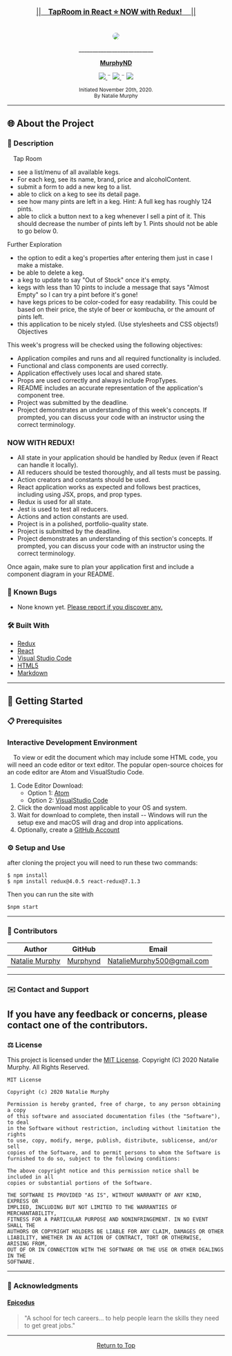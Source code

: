 <br>
<p align="center">
  <u><big>||&emsp;<b><u>TapRoom in React  ⭐️   NOW with Redux! </u></b>&emsp;||</big></u>
</p>
<p align="center">
    <!-- Project Avatar/Logo -->
    <br>
    <a href="https://github.com/Murphynd">
        <img style="border-radius: 100%" src="https://s3.amazonaws.com/pix.iemoji.com/images/emoji/apple/ios-12/256/clinking-beer-mugs.png">
    </a>
    <p align="center">
      ___________________________
    </p>
    <!-- GitHub Link -->
    <p align="center">
        <a href="https://github.com/murphynd">
            <strong>MurphyND</strong>
        </a>
    </p>
    <!-- Project Shields -->
    <p align="center">
        <a href="https://github.com/murphynd/TapRoom/issues">
            <img src="https://img.shields.io/github/issues/LondresRi/README-Assistance?style=plastic">
        </a>
        ¨
        <a href="https://opensource.org/licenses/MIT">
            <img src="https://img.shields.io/github/license/LondresRi/README-Assistance?color=orange&style=plastic">
        </a>
        ¨
        <a href="https://linkedin.com/in/nataliedoraismurphy">
            <img src="https://img.shields.io/badge/-LinkedIn-black.svg?style=plastic&logo=linkedin&colorB=2867B2">
        </a>
    </p>    
</p>

<p align="center">
  <small>Initiated November 20th, 2020.</small>
  <br>
  <small>By Natalie Murphy</small>
</p>

---

## 🌐 About the Project

### 📖 Description

&emsp;Tap Room

- see a list/menu of all available kegs.
- For each keg, see its name, brand, price and alcoholContent.
- submit a form to add a new keg to a list.
- able to click on a keg to see its detail page.
- see how many pints are left in a keg. Hint: A full keg has roughly 124 pints.
- able to click a button next to a keg whenever I sell a pint of it. This should decrease the number of pints left by 1. Pints should not be able to go below 0.

Further Exploration

- the option to edit a keg's properties after entering them just in case I make a mistake.
- be able to delete a keg.
- a keg to update to say "Out of Stock" once it's empty.
- kegs with less than 10 pints to include a message that says "Almost Empty" so I can try a pint before it's gone!
- have kegs prices to be color-coded for easy readability. This could be based on their price, the style of beer or kombucha, or the amount of pints left.
- this application to be nicely styled. (Use stylesheets and CSS objects!)
  Objectives

This week's progress will be checked using the following objectives:

- Application compiles and runs and all required functionality is included.
- Functional and class components are used correctly.
- Application effectively uses local and shared state.
- Props are used correctly and always include PropTypes.
- README includes an accurate representation of the application's component tree.
- Project was submitted by the deadline.
- Project demonstrates an understanding of this week's concepts. If prompted, you can discuss your code with an instructor using the correct terminology.

### NOW WITH REDUX!

- All state in your application should be handled by Redux (even if React can handle it locally).
- All reducers should be tested thoroughly, and all tests must be passing.
- Action creators and constants should be used.
- React application works as expected and follows best practices, including using JSX, props, and prop types.
- Redux is used for all state.
- Jest is used to test all reducers.
- Actions and action constants are used.
- Project is in a polished, portfolio-quality state.
- Project is submitted by the deadline.
- Project demonstrates an understanding of this section's concepts. If prompted, you can discuss your code with an instructor using the correct terminology.

Once again, make sure to plan your application first and include a component diagram in your README.
<img src="">

### 🦠 Known Bugs

- None known yet. <a href="https://github.com/murphynd/TapRoom/issues">Please report if you discover any.</a>

### 🛠 Built With

- [Redux](https://redux.js.org/)
- [React](https://reactjs.org/)
- [Visual Studio Code](https://code.visualstudio.com/)
- [HTML5](https://html.com/html5/)
- [Markdown](https://daringfireball.net/projects/markdown/)

---

## 🏁 Getting Started

### 📋 Prerequisites

### Interactive Development Environment

&emsp;To view or edit the document which may include some HTML code, you will need an code editor or text editor. The popular open-source choices for an code editor are Atom and VisualStudio Code.

1. Code Editor Download:
   - Option 1: [Atom](https://nodejs.org/en/)
   - Option 2: [VisualStudio Code](https://www.npmjs.com/)
2. Click the download most applicable to your OS and system.
3. Wait for download to complete, then install -- Windows will run the setup exe and macOS will drag and drop into applications.
4. Optionally, create a [GitHub Account](https://github.com)

### ⚙️ Setup and Use

after cloning the project you will need to run these two commands:

```
$ npm install
$ npm install redux@4.0.5 react-redux@7.1.3
```

Then you can run the site with

```
$npm start
```

---

### 🤝 Contributors

| Author                                             |                 GitHub                  |                              Email                              |
| -------------------------------------------------- | :-------------------------------------: | :-------------------------------------------------------------: |
| [Natalie Murphy](https://linkedin.com/in/murphynd) | [Murphynd](https://github.com/Murphynd) | [NatalieMurphy500@gmail.com](mailto:nataliemurphy500@gmail.com) |

---

### ✉️ Contact and Support

## If you have any feedback or concerns, please contact one of the contributors.

### ⚖️ License

This project is licensed under the [MIT License](https://opensource.org/licenses/MIT). Copyright (C) 2020 Natalie Murphy. All Rights Reserved.

```
MIT License

Copyright (c) 2020 Natalie Murphy

Permission is hereby granted, free of charge, to any person obtaining a copy
of this software and associated documentation files (the "Software"), to deal
in the Software without restriction, including without limitation the rights
to use, copy, modify, merge, publish, distribute, sublicense, and/or sell
copies of the Software, and to permit persons to whom the Software is
furnished to do so, subject to the following conditions:

The above copyright notice and this permission notice shall be included in all
copies or substantial portions of the Software.

THE SOFTWARE IS PROVIDED "AS IS", WITHOUT WARRANTY OF ANY KIND, EXPRESS OR
IMPLIED, INCLUDING BUT NOT LIMITED TO THE WARRANTIES OF MERCHANTABILITY,
FITNESS FOR A PARTICULAR PURPOSE AND NONINFRINGEMENT. IN NO EVENT SHALL THE
AUTHORS OR COPYRIGHT HOLDERS BE LIABLE FOR ANY CLAIM, DAMAGES OR OTHER
LIABILITY, WHETHER IN AN ACTION OF CONTRACT, TORT OR OTHERWISE, ARISING FROM,
OUT OF OR IN CONNECTION WITH THE SOFTWARE OR THE USE OR OTHER DEALINGS IN THE
SOFTWARE.
```

---

### 🌟 Acknowledgments

#### [Epicodus](https://www.epicodus.com/)

> "A school for tech careers... to help people learn the skills they need to get great jobs."

---

<center><a href="#">Return to Top</a></center>
